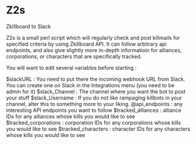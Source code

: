 # Z2s
Zkillboard to Slack

Z2s is a small perl script which will regularly check and post killmails for specified criteria by using Zkillboard API. It can follow arbitrary api endpoints, and also give slightly more in-depth informatioin  for alliances, corporations, or characters that are specifically tracked.

You will want to edit several variables before starting :

$slackURL : You need to put there the incoming webhook URL from Slack. You can create one on Slack in the Integrations menu (you need to be admin for it)
$slack_Channel : The channel where you want the bot to post your stuff
$slack_Username : If you do not like rampaging killbots in your channel, alter this to something more to your liking. 
@api_endpoints : any interesting API endpoints you want to follow
$tracked_alliances : alliance IDs for any alliances whose kills you would like to see
$tracked_corporations : corporation IDs for any corporations whose kills you would like to see
$tracked_characters : character IDs for any characters whose kills you would like to see


